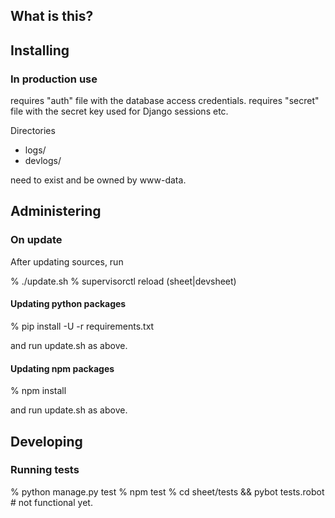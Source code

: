 ## What is this?

## Installing

### In production use

requires "auth" file with the database access credentials.
requires "secret" file with the secret key used for Django sessions etc.

Directories 
 
* logs/
* devlogs/

need to exist and be owned by www-data.

## Administering

### On update

After updating sources, run

 % ./update.sh
 % supervisorctl reload (sheet|devsheet)

#### Updating python packages

 % pip install -U -r requirements.txt
 
and run update.sh as above.

#### Updating npm packages

 % npm install
 
and run update.sh as above.

## Developing
### Running tests

 % python manage.py test
 % npm test
 % cd sheet/tests && pybot tests.robot  # not functional yet.

